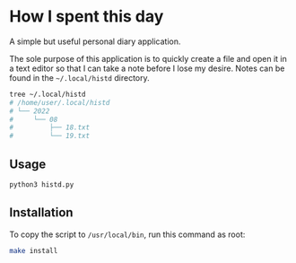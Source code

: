 # How I spent this day

A simple but useful personal diary application.

The sole purpose of this application is to quickly create a file
and open it in a text editor so that I can take a note before I lose my desire.
Notes can be found in the `~/.local/histd` directory.

```sh
tree ~/.local/histd
# /home/user/.local/histd
# └── 2022
#     └── 08
#         ├── 18.txt
#         └── 19.txt
```

## Usage
```sh
python3 histd.py
```

## Installation
To copy the script to `/usr/local/bin`, run this command as root:
```sh
make install
```
